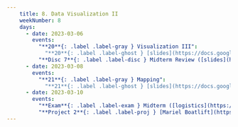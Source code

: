 ```yaml
---
    title: 8. Data Visualization II
    weekNumber: 8
    days:
      - date: 2023-03-06
        events:
          "**20**{: .label .label-gray } Visualization III":
            "**20**{: .label .label-ghost } [slides](https://docs.google.com/presentation/d/1kuCiNusVVVNb1jP-orH5tivItXFCAZ3Pj4h7Shx0kyw/edit?usp=sharing) • [video](https://kaltura.berkeley.edu/media/ECON+148%2C+LEC+001+%28Spring+2023%29/1_4mvy0824/288222162)"
          "**Disc 7**{: .label .label-disc } Midterm Review ([slides](https://docs.google.com/presentation/d/1DK0rMV_diPzd3RD61yTfJ996Nzx5nwhAhKJskxKUZq8/edit?usp=sharing)) ([video](https://kaltura.berkeley.edu/media/ECON+148%2C+DIS+102+%28Spring+2023%29/1_95ttu8qf/288222162))":
      - date: 2023-03-08
        events:
          "**21**{: .label .label-gray } Mapping":
            "**21**{: .label .label-ghost } [slides](https://docs.google.com/presentation/d/1ngYyZYDDYyeF0wUDQ_TV5pZmE3lbaLhgEGL5NTAayeg/edit?usp=sharing) • [video](https://kaltura.berkeley.edu/media/ECON+148%2C+LEC+001+%28Spring+2023%29/1_7c5sdop6/288222162) • code: [County-level Unemployment Rate](https://datahub.berkeley.edu/hub/user-redirect/git-pull?repo=https%3A%2F%2Fgithub.com%2FUCB-Econ-148%2Fsp23-student&branch=main&urlpath=lab%2Ftree%2Fsp23-student%2Flec%2FLec8-2%2FPlotly_Chloropleth_Demo.ipynb)"
      - date: 2023-03-10
        events:
          "**Exam**{: .label .label-exam } Midterm ([logistics](https://edstem.org/us/courses/34369/discussion/2743295))": 
          "**Project 2**{: .label .label-proj } [Mariel Boatlift](https://datahub.berkeley.edu/hub/user-redirect/git-pull?repo=https%3A%2F%2Fgithub.com%2FUCB-Econ-148%2Fsp23-student&branch=main&urlpath=lab%2Ftree%2Fsp23-student%2Fproj%2Fproj02%2Fproj02.ipynb) **(due Apr. 6)**":
---
```

